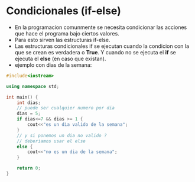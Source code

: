 # Condicionales (if-else)

- En la programacion comunmente se necesita condicionar las acciones que hace el programa bajo ciertos valores.
- Para esto sirven las estructuras if-else.
- Las estructuras condicionales if se ejecutan cuando la condicion con la que se crean es verdadera o **True**. Y cuando no se ejecuta el **if** se ejecuta el **else** (en caso que existan).
- ejemplo con dias de la semana:
```cpp
#include<iostream>

using namespace std;

int main() {
    int dias;
    // puede ser cualquier numero por dia
    dias = 5;
    if dias<=7 && dias >= 1 {
        cout<<"es un dia valido de la semana";
    }
    // y si ponemos un dia no valido ?
    // deberiamos usar el else
    else {
        cout<<"no es un dia de la semana";
    }

    return 0;
}

```

